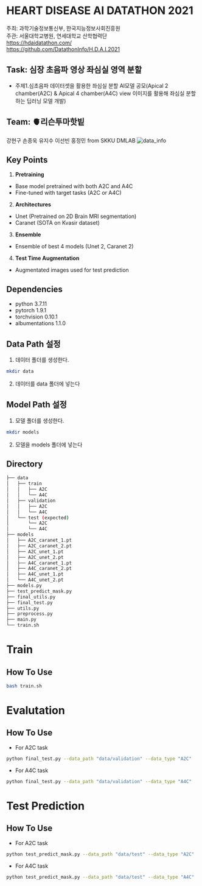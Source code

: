 # HEART DISEASE AI DATATHON 2021

주최: 과학기술정보통신부, 한국지능정보사회진흥원  
주관: 서울대학교병원, 연세대학교 산학협력단  
https://hdaidatathon.com/  
https://github.com/DatathonInfo/H.D.A.I.2021  

## Task: 심장 초음파 영상 좌심실 영역 분할
- 주제1.심초음파 데이터셋을 활용한 좌심실 분할 AI모델 공모(Apical 2 chamber(A2C) & Apical 4 chamber(A4C) view 이미지를 활용해 좌심실 분할하는 딥러닝 모델 개발)
## Team: 🫀리슨투마핫빝
강현구 손종욱 유지수 이선빈 홍정민 from SKKU DMLAB
![data_info](https://user-images.githubusercontent.com/52904764/144977127-b55a1196-66f7-48ce-b073-c75c683dac24.png)

## Key Points
1. **Pretraining**
* Base model pretrained with both A2C and A4C
* Fine-tuned with target tasks (A2C or A4C)
2. **Architectures**
* Unet (Pretrained on 2D Brain MRI segmentation)
* Caranet (SOTA on Kvasir dataset)
3. **Ensemble**
* Ensemble of best 4 models (Unet 2, Caranet 2)
4. **Test Time Augmentation**
* Augmentated images used for test prediction

## Dependencies ##
* python 3.7.11
* pytorch 1.9.1
* torchvision 0.10.1
* albumentations 1.1.0

## Data Path 설정
1. 데이터 폴더를 생성한다.
```bash
mkdir data
```
2. 데이터를 data 폴더에 넣는다

## Model Path 설정
1. 모델 폴더를 생성한다.
```bash
mkdir models
```
2. 모델을 models 폴더에 넣는다

## Directory
```bash
├── data
│   ├── train
│   │   ├── A2C
│   │   └── A4C
│   ├── validation
│   │   ├── A2C
│   │   └── A4C
│   └── test (expected)
│       └── A2C
│       └── A4C
├── models
│   ├── A2C_caranet_1.pt
│   ├── A2C_caranet_2.pt
│   ├── A2C_unet_1.pt
│   ├── A2C_unet_2.pt
│   ├── A4C_caranet_1.pt
│   ├── A4C_caranet_2.pt
│   ├── A4C_unet_1.pt
│   └── A4C_unet_2.pt
├── models.py
├── test_predict_mask.py
├── final_utils.py
├── final_test.py
├── utils.py
├── preprocess.py
├── main.py
└── train.sh

``` 
# Train

## How To Use
```bash
bash train.sh
```

# Evalutation

## How To Use
- For A2C task
```bash
python final_test.py --data_path "data/validation" --data_type "A2C" 
```

- For A4C task
```bash
python final_test.py --data_path "data/validation" --data_type "A4C"
```


# Test Prediction

## How To Use
- For A2C task
```bash
python test_predict_mask.py --data_path "data/test" --data_type "A2C" 
```

- For A4C task
```bash
python test_predict_mask.py --data_path "data/test" --data_type "A4C"
```
